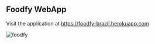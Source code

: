 ## Foodfy WebApp

Visit the application at https://foodfy-brazil.herokuapp.com

![foodfy](https://user-images.githubusercontent.com/32718388/140000920-9a10d1ee-ac6f-4ab7-a491-d59c715db225.png)

